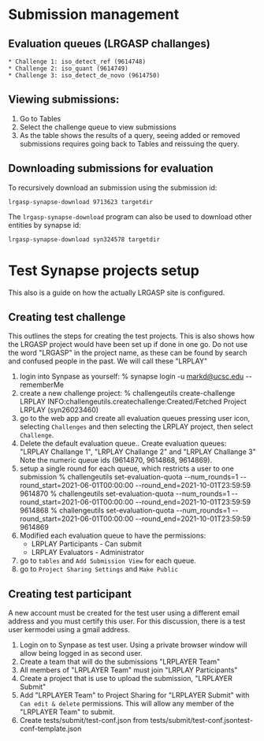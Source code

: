 # Submission management

## Evaluation queues (LRGASP challanges)
    * Challenge 1: iso_detect_ref (9614748)
    * Challenge 2: iso_quant (9614749)
    * Challenge 3: iso_detect_de_novo (9614750)

## Viewing submissions:

1. Go to Tables
1. Select the challenge queue to view submissions
1. As the table shows the results of a query, seeing added or removed submissions requires going back to
   Tables and reissuing the query.

## Downloading submissions for evaluation

To recursively download an submission using the submission id:

```
lrgasp-synapse-download 9713623 targetdir
```

The `lrgasp-synapse-download` program can also be used to download other
entities by synapse id:

```
lrgasp-synapse-download syn324578 targetdir
```

# Test Synapse projects setup

This also is a guide on how the actually LRGASP site is configured.

## Creating test challenge
This outlines the steps for creating the test projects.  This is also shows
how the LRGASP project would have been set up if done in one go.  Do not use
the word "LRGASP" in the project name, as these can be found by search and confused
people in the past.  We will call these "LRPLAY"

1. login into Synpase as yourself:
   % synapse login -u markd@ucsc.edu --rememberMe
1. create a new challenge project:
   % challengeutils create-challenge LRPLAY
   INFO:challengeutils.createchallenge:Created/Fetched Project LRPLAY (syn26023460)
1. go to the web app and create all evaluation queues pressing user icon,
   selecting `Challenges` and then selecting the LRPLAY project, then select `Challenge`.
1. Delete the default evaluation queue.. Create evaluation queues:
   "LRPLAY Challange 1", "LRPLAY Challange 2" and "LRPLAY Challange 3"
   Note the numeric queue ids (9614870, 9614868, 9614869).
1. setup a single round for each queue, which restricts a user to one submission
   % challengeutils set-evaluation-quota --num_rounds=1 --round_start=2021-06-01T00:00:00 --round_end=2021-10-01T23:59:59 9614870
   % challengeutils set-evaluation-quota --num_rounds=1 --round_start=2021-06-01T00:00:00 --round_end=2021-10-01T23:59:59 9614868
   % challengeutils set-evaluation-quota --num_rounds=1 --round_start=2021-06-01T00:00:00 --round_end=2021-10-01T23:59:59 9614869
1. Modified each evaluation queue to have the permissions:
   * LRPLAY Participants - Can submit
   * LRPLAY Evaluators - Administrator
1. go to `tables` and `Add Submission View` for each queue.
1. go to `Project Sharing Settings` and `Make Public`

## Creating test participant

A new account must be created for the test user using a different email
address and you must certify this user.  For this discussion, there
is a test user kermodei using a gmail address.

1. Login on to Synpase as test user.  Using a private browser window will allow being logged in as second user.
1. Create a team that will do the submissions "LRPLAYER Team"
1. All members of "LRPLAYER Team" must join "LRPLAY Participants"
1. Create a project that is use to upload the submission, "LRPLAYER Submit"
1. Add "LRPLAYER Team" to Project Sharing for "LRPLAYER Submit" with `Can edit & delete` permissions.
   This will allow any member of the "LRPLAYER Team" to submit.
1. Create tests/submit/test-conf.json from tests/submit/test-conf.jsontest-conf-template.json

